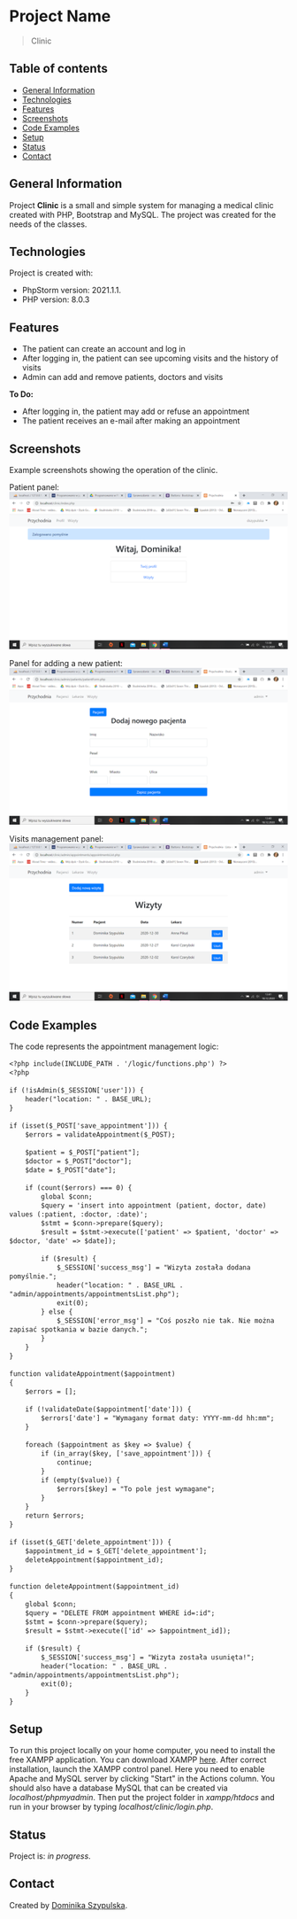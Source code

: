 # Project Name
> Clinic

## Table of contents
* [General Information](#general-information)
* [Technologies](#technologies)
* [Features](#features)
* [Screenshots](#screenshots)
* [Code Examples](#code-examples)
* [Setup](#setup)
* [Status](#status)
* [Contact](#contact)

## General Information
Project **Clinic** is a small and simple system for managing a medical clinic created with PHP, Bootstrap and MySQL.
The project was created for the needs of the classes.

## Technologies
Project is created with:
- PhpStorm version: 2021.1.1.
- PHP version: 8.0.3

## Features
- The patient can create an account and log in
- After logging in, the patient can see upcoming visits and the history of visits
- Admin can add and remove patients, doctors and visits

**To Do:**
- After logging in, the patient may add or refuse an appointment
- The patient receives an e-mail after making an appointment

## Screenshots
Example screenshots showing the operation of the clinic.

Patient panel:
![Patient panel](/images/patientPanel.png)

Panel for adding a new patient:
![Add new patient](/images/addNewPatient.png)

Visits management panel:
![Visits management panel](/images/visitManagement.png)

## Code Examples
The code represents the appointment management logic:
```
<?php include(INCLUDE_PATH . '/logic/functions.php') ?>
<?php

if (!isAdmin($_SESSION['user'])) {
    header("location: " . BASE_URL);
}

if (isset($_POST['save_appointment'])) {
    $errors = validateAppointment($_POST);

    $patient = $_POST["patient"];
    $doctor = $_POST["doctor"];
    $date = $_POST["date"];

    if (count($errors) === 0) {
        global $conn;
        $query = 'insert into appointment (patient, doctor, date) values (:patient, :doctor, :date)';
        $stmt = $conn->prepare($query);
        $result = $stmt->execute(['patient' => $patient, 'doctor' => $doctor, 'date' => $date]);

        if ($result) {
            $_SESSION['success_msg'] = "Wizyta została dodana pomyślnie.";
            header("location: " . BASE_URL . "admin/appointments/appointmentsList.php");
            exit(0);
        } else {
            $_SESSION['error_msg'] = "Coś poszło nie tak. Nie można zapisać spotkania w bazie danych.";
        }
    }
}

function validateAppointment($appointment)
{
    $errors = [];

    if (!validateDate($appointment['date'])) {
        $errors['date'] = "Wymagany format daty: YYYY-mm-dd hh:mm";
    }

    foreach ($appointment as $key => $value) {
        if (in_array($key, ['save_appointment'])) {
            continue;
        }
        if (empty($value)) {
            $errors[$key] = "To pole jest wymagane";
        }
    }
    return $errors;
}

if (isset($_GET['delete_appointment'])) {
    $appointment_id = $_GET['delete_appointment'];
    deleteAppointment($appointment_id);
}

function deleteAppointment($appointment_id)
{
    global $conn;
    $query = "DELETE FROM appointment WHERE id=:id";
    $stmt = $conn->prepare($query);
    $result = $stmt->execute(['id' => $appointment_id]);

    if ($result) {
        $_SESSION['success_msg'] = "Wizyta została usunięta!";
        header("location: " . BASE_URL . "admin/appointments/appointmentsList.php");
        exit(0);
    }
}
```

## Setup
To run this project locally on your home computer, you need to install the free XAMPP application. 
You can download XAMPP [here](http://www.apachefriends.org/en/xampp-windows.html#641). 
After correct installation, launch the XAMPP control panel. 
Here you need to enable Apache and MySQL server by clicking "Start" in the Actions column. 
You should also have a database MySQL that can be created via *localhost/phpmyadmin*. 
Then put the project folder in *xampp/htdocs* and run in your browser by typing *localhost/clinic/login.php*.

## Status
Project is: *in progress*.

## Contact
Created by [Dominika Szypulska](https://github.com/DominikaSzypulska).
